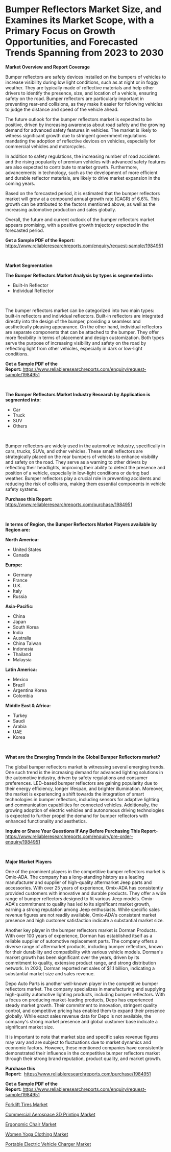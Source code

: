 <p><h1>Bumper Reflectors Market Size, and Examines its Market Scope, with a Primary Focus on Growth Opportunities, and Forecasted Trends Spanning from 2023 to 2030</h1></p><p><strong>Market Overview and Report Coverage</strong></p>
<p><p>Bumper reflectors are safety devices installed on the bumpers of vehicles to increase visibility during low light conditions, such as at night or in foggy weather. They are typically made of reflective materials and help other drivers to identify the presence, size, and location of a vehicle, ensuring safety on the road. Bumper reflectors are particularly important in preventing rear-end collisions, as they make it easier for following vehicles to judge the distance and speed of the vehicle ahead.</p><p>The future outlook for the bumper reflectors market is expected to be positive, driven by increasing awareness about road safety and the growing demand for advanced safety features in vehicles. The market is likely to witness significant growth due to stringent government regulations mandating the adoption of reflective devices on vehicles, especially for commercial vehicles and motorcycles.</p><p>In addition to safety regulations, the increasing number of road accidents and the rising popularity of premium vehicles with advanced safety features are also expected to contribute to market growth. Furthermore, advancements in technology, such as the development of more efficient and durable reflector materials, are likely to drive market expansion in the coming years.</p><p>Based on the forecasted period, it is estimated that the bumper reflectors market will grow at a compound annual growth rate (CAGR) of 6.6%. This growth can be attributed to the factors mentioned above, as well as the increasing automotive production and sales globally.</p><p>Overall, the future and current outlook of the bumper reflectors market appears promising, with a positive growth trajectory expected in the forecasted period.</p></p>
<p><strong>Get a Sample PDF of the Report:</strong> <a href="https://www.reliableresearchreports.com/enquiry/request-sample/1984951">https://www.reliableresearchreports.com/enquiry/request-sample/1984951</a></p>
<p>&nbsp;</p>
<p><strong>Market Segmentation</strong></p>
<p><strong>The Bumper Reflectors Market Analysis by types is segmented into:</strong></p>
<p><ul><li>Built-In Reflector</li><li>Individual Reflector</li></ul></p>
<p>&nbsp;</p>
<p><p>The bumper reflectors market can be categorized into two main types: built-in reflectors and individual reflectors. Built-in reflectors are integrated directly into the design of the bumper, providing a seamless and aesthetically pleasing appearance. On the other hand, individual reflectors are separate components that can be attached to the bumper. They offer more flexibility in terms of placement and design customization. Both types serve the purpose of increasing visibility and safety on the road by reflecting light from other vehicles, especially in dark or low-light conditions.</p></p>
<p><strong>Get a Sample PDF of the Report:</strong>&nbsp;<a href="https://www.reliableresearchreports.com/enquiry/request-sample/1984951">https://www.reliableresearchreports.com/enquiry/request-sample/1984951</a></p>
<p>&nbsp;</p>
<p><strong>The Bumper Reflectors Market Industry Research by Application is segmented into:</strong></p>
<p><ul><li>Car</li><li>Truck</li><li>SUV</li><li>Others</li></ul></p>
<p>&nbsp;</p>
<p><p>Bumper reflectors are widely used in the automotive industry, specifically in cars, trucks, SUVs, and other vehicles. These small reflectors are strategically placed on the rear bumpers of vehicles to enhance visibility and safety on the road. They serve as a warning to other drivers by reflecting their headlights, improving their ability to detect the presence and position of a vehicle, especially in low-light conditions or during bad weather. Bumper reflectors play a crucial role in preventing accidents and reducing the risk of collisions, making them essential components in vehicle safety systems.</p></p>
<p><strong>Purchase this Report:</strong>&nbsp; <a href="https://www.reliableresearchreports.com/purchase/1984951">https://www.reliableresearchreports.com/purchase/1984951</a></p>
<p>&nbsp;</p>
<p><strong>In terms of Region, the Bumper Reflectors Market Players available by Region are:</strong></p>
<p>
    <p> <strong> North America: </strong>
        <ul>
            <li>United States</li>
            <li>Canada</li>
        </ul>
        </p> 
    <p> <strong> Europe: </strong>
        <ul>
            <li>Germany</li>
            <li>France</li>
            <li>U.K.</li>
            <li>Italy</li>
            <li>Russia</li>
        </ul>
        </p> 
    <p> <strong> Asia-Pacific: </strong>
        <ul>
            <li>China</li>
            <li>Japan</li>
            <li>South Korea</li>
            <li>India</li>
            <li>Australia</li>
            <li>China Taiwan</li>
            <li>Indonesia</li>
            <li>Thailand</li>
            <li>Malaysia</li>
        </ul>
        </p> 
    <p> <strong> Latin America: </strong>
        <ul>
            <li>Mexico</li>
            <li>Brazil</li>
            <li>Argentina Korea</li>
            <li>Colombia</li>
        </ul>
        </p> 
    <p> <strong> Middle East & Africa: </strong>
        <ul>
            <li>Turkey</li>
            <li>Saudi</li>
            <li>Arabia</li>
            <li>UAE</li>
            <li>Korea</li>
        </ul>
    </p>
    </p>
<p>&nbsp;</p>
<p><strong>What are the Emerging Trends in the Global Bumper Reflectors market?</strong></p>
<p><p>The global bumper reflectors market is witnessing several emerging trends. One such trend is the increasing demand for advanced lighting solutions in the automotive industry, driven by safety regulations and consumer preferences. LED-based bumper reflectors are gaining popularity due to their energy efficiency, longer lifespan, and brighter illumination. Moreover, the market is experiencing a shift towards the integration of smart technologies in bumper reflectors, including sensors for adaptive lighting and communication capabilities for connected vehicles. Additionally, the growing adoption of electric vehicles and autonomous driving technologies is expected to further propel the demand for bumper reflectors with enhanced functionality and aesthetics.</p></p>
<p><strong>Inquire or Share Your Questions If Any Before Purchasing This Report</strong>- <a href="https://www.reliableresearchreports.com/enquiry/pre-order-enquiry/1984951">https://www.reliableresearchreports.com/enquiry/pre-order-enquiry/1984951</a></p>
<p>&nbsp;</p>
<p><strong>Major Market Players</strong></p>
<p><p>One of the prominent players in the competitive bumper reflectors market is Omix-ADA. The company has a long-standing history as a leading manufacturer and supplier of high-quality aftermarket Jeep parts and accessories. With over 25 years of experience, Omix-ADA has consistently provided customers with innovative and durable products. They offer a wide range of bumper reflectors designed to fit various Jeep models. Omix-ADA's commitment to quality has led to its significant market growth, earning a strong reputation among Jeep enthusiasts. While specific sales revenue figures are not readily available, Omix-ADA's consistent market presence and high customer satisfaction indicate a substantial market size.</p><p>Another key player in the bumper reflectors market is Dorman Products. With over 100 years of experience, Dorman has established itself as a reliable supplier of automotive replacement parts. The company offers a diverse range of aftermarket products, including bumper reflectors, known for their durability and compatibility with various vehicle models. Dorman's market growth has been significant over the years, driven by its commitment to quality, extensive product range, and strong distribution network. In 2020, Dorman reported net sales of $1.1 billion, indicating a substantial market size and sales revenue.</p><p>Depo Auto Parts is another well-known player in the competitive bumper reflectors market. The company specializes in manufacturing and supplying high-quality automotive lighting products, including bumper reflectors. With a focus on producing market-leading products, Depo has experienced steady market growth. Their commitment to innovation, stringent quality control, and competitive pricing has enabled them to expand their presence globally. While exact sales revenue data for Depo is not available, the company's strong market presence and global customer base indicate a significant market size.</p><p>It is important to note that market size and specific sales revenue figures may vary and are subject to fluctuations due to market dynamics and economic factors. However, these mentioned companies have consistently demonstrated their influence in the competitive bumper reflectors market through their strong brand reputation, product quality, and market growth.</p></p>
<p><strong>Purchase this Report:</strong>&nbsp;&nbsp;<a href="https://www.reliableresearchreports.com/purchase/1984951">https://www.reliableresearchreports.com/purchase/1984951</a></p>
<p></p>
<p><strong>Get a Sample PDF of the Report:</strong>&nbsp;<a href="https://www.reliableresearchreports.com/enquiry/request-sample/1984951">https://www.reliableresearchreports.com/enquiry/request-sample/1984951</a></p>
<p><p><a href="https://www.linkedin.com/pulse/forklift-tires-market-research-report-unlocks-analysis-yrjpc/">Forklift Tires Market</a></p><p><a href="https://github.com/GroverBarry/Market-Research-Report-List-2/blob/main/commercial-aerospace-3d-printing-market.md">Commercial Aerospace 3D Printing Market</a></p><p><a href="https://medium.com/@akshatsharma12/ergonomic-chair-market-trends-and-market-analysis-forecasted-for-period-2023-2030-c9aa841a29c8">Ergonomic Chair Market</a></p><p><a href="https://medium.com/@v25590012/women-yoga-clothing-market-report-reveals-the-latest-trends-and-growth-opportunities-of-this-market-5eeb1fc70362">Women Yoga Clothing Market</a></p><p><a href="https://github.com/RickHolmes3/Market-Research-Report-List-2/blob/main/portable-electric-vehicle-charger-market.md">Portable Electric Vehicle Charger Market</a></p></p>
